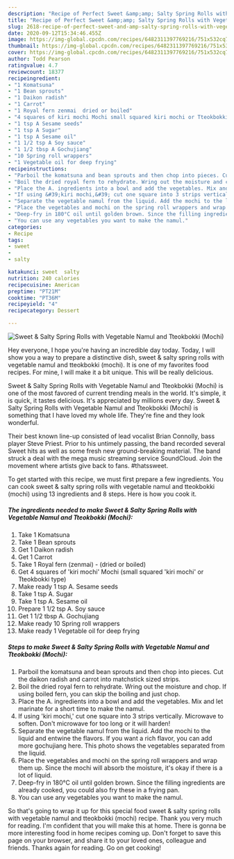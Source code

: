 ```yaml
---
description: "Recipe of Perfect Sweet &amp;amp; Salty Spring Rolls with Vegetable Namul and Tteokbokki (Mochi)"
title: "Recipe of Perfect Sweet &amp;amp; Salty Spring Rolls with Vegetable Namul and Tteokbokki (Mochi)"
slug: 2618-recipe-of-perfect-sweet-and-amp-salty-spring-rolls-with-vegetable-namul-and-tteokbokki-mochi
date: 2020-09-12T15:34:46.455Z
image: https://img-global.cpcdn.com/recipes/6482311397769216/751x532cq70/sweet-salty-spring-rolls-with-vegetable-namul-and-tteokbokki-mochi-recipe-main-photo.jpg
thumbnail: https://img-global.cpcdn.com/recipes/6482311397769216/751x532cq70/sweet-salty-spring-rolls-with-vegetable-namul-and-tteokbokki-mochi-recipe-main-photo.jpg
cover: https://img-global.cpcdn.com/recipes/6482311397769216/751x532cq70/sweet-salty-spring-rolls-with-vegetable-namul-and-tteokbokki-mochi-recipe-main-photo.jpg
author: Todd Pearson
ratingvalue: 4.7
reviewcount: 18377
recipeingredient:
- "1 Komatsuna"
- "1 Bean sprouts"
- "1 Daikon radish"
- "1 Carrot"
- "1 Royal fern zenmai  dried or boiled"
- "4 squares of kiri mochi Mochi small squared kiri mochi or Tteokbokki type"
- "1 tsp A Sesame seeds"
- "1 tsp A Sugar"
- "1 tsp A Sesame oil"
- "1 1/2 tsp A Soy sauce"
- "1 1/2 tbsp A Gochujiang"
- "10 Spring roll wrappers"
- "1 Vegetable oil for deep frying"
recipeinstructions:
- "Parboil the komatsuna and bean sprouts and then chop into pieces. Cut the daikon radish and carrot into matchstick sized strips."
- "Boil the dried royal fern to rehydrate. Wring out the moisture and chop. If using boiled fern, you can skip the boiling and just chop."
- "Place the A. ingredients into a bowl and add the vegetables. Mix and let marinate for a short time to make the namul."
- "If using &#39;kiri mochi,&#39; cut one square into 3 strips vertically. Microwave to soften. Don&#39;t microwave for too long or it will harden!"
- "Separate the vegetable namul from the liquid. Add the mochi to the liquid and entwine the flavors. If you want a rich flavor, you can add more gochujiang here. This photo shows the vegetables separated from the liquid."
- "Place the vegetables and mochi on the spring roll wrappers and wrap them up. Since the mochi will absorb the moisture, it&#39;s okay if there is a lot of liquid."
- "Deep-fry in 180°C oil until golden brown. Since the filling ingredients are already cooked, you could also fry these in a frying pan."
- "You can use any vegetables you want to make the namul."
categories:
- Recipe
tags:
- sweet
- 
- salty

katakunci: sweet  salty 
nutrition: 240 calories
recipecuisine: American
preptime: "PT21M"
cooktime: "PT36M"
recipeyield: "4"
recipecategory: Dessert

---
```



![Sweet &amp; Salty Spring Rolls with Vegetable Namul and Tteokbokki (Mochi)](https://img-global.cpcdn.com/recipes/6482311397769216/751x532cq70/sweet-salty-spring-rolls-with-vegetable-namul-and-tteokbokki-mochi-recipe-main-photo.jpg)

Hey everyone, I hope you're having an incredible day today. Today, I will show you a way to prepare a distinctive dish, sweet &amp; salty spring rolls with vegetable namul and tteokbokki (mochi). It is one of my favorites food recipes. For mine, I will make it a bit unique. This will be really delicious.

Sweet &amp; Salty Spring Rolls with Vegetable Namul and Tteokbokki (Mochi) is one of the most favored of current trending meals in the world. It's simple, it is quick, it tastes delicious. It's appreciated by millions every day. Sweet &amp; Salty Spring Rolls with Vegetable Namul and Tteokbokki (Mochi) is something that I have loved my whole life. They're fine and they look wonderful.

Their best known line-up consisted of lead vocalist Brian Connolly, bass player Steve Priest. Prior to his untimely passing, the band recorded several Sweet hits as well as some fresh new ground-breaking material. The band struck a deal with the mega music streaming service SoundCloud. Join the movement where artists give back to fans. #thatssweet.


To get started with this recipe, we must first prepare a few ingredients. You can cook sweet &amp; salty spring rolls with vegetable namul and tteokbokki (mochi) using 13 ingredients and 8 steps. Here is how you cook it.

<!--inarticleads1-->

##### The ingredients needed to make Sweet &amp; Salty Spring Rolls with Vegetable Namul and Tteokbokki (Mochi):

1. Take 1 Komatsuna
1. Take 1 Bean sprouts
1. Get 1 Daikon radish
1. Get 1 Carrot
1. Take 1 Royal fern (zenmai) - (dried or boiled)
1. Get 4 squares of &#39;kiri mochi&#39; Mochi (small squared &#39;kiri mochi&#39; or Tteokbokki type)
1. Make ready 1 tsp A. Sesame seeds
1. Take 1 tsp A. Sugar
1. Take 1 tsp A. Sesame oil
1. Prepare 1 1/2 tsp A. Soy sauce
1. Get 1 1/2 tbsp A. Gochujiang
1. Make ready 10 Spring roll wrappers
1. Make ready 1 Vegetable oil for deep frying




<!--inarticleads2-->

##### Steps to make Sweet &amp; Salty Spring Rolls with Vegetable Namul and Tteokbokki (Mochi):

1. Parboil the komatsuna and bean sprouts and then chop into pieces. Cut the daikon radish and carrot into matchstick sized strips.
1. Boil the dried royal fern to rehydrate. Wring out the moisture and chop. If using boiled fern, you can skip the boiling and just chop.
1. Place the A. ingredients into a bowl and add the vegetables. Mix and let marinate for a short time to make the namul.
1. If using &#39;kiri mochi,&#39; cut one square into 3 strips vertically. Microwave to soften. Don&#39;t microwave for too long or it will harden!
1. Separate the vegetable namul from the liquid. Add the mochi to the liquid and entwine the flavors. If you want a rich flavor, you can add more gochujiang here. This photo shows the vegetables separated from the liquid.
1. Place the vegetables and mochi on the spring roll wrappers and wrap them up. Since the mochi will absorb the moisture, it&#39;s okay if there is a lot of liquid.
1. Deep-fry in 180°C oil until golden brown. Since the filling ingredients are already cooked, you could also fry these in a frying pan.
1. You can use any vegetables you want to make the namul.




So that's going to wrap it up for this special food sweet &amp; salty spring rolls with vegetable namul and tteokbokki (mochi) recipe. Thank you very much for reading. I'm confident that you will make this at home. There is gonna be more interesting food in home recipes coming up. Don't forget to save this page on your browser, and share it to your loved ones, colleague and friends. Thanks again for reading. Go on get cooking!
